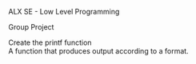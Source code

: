ALX SE - Low Level Programming  
  
Group Project  
  
Create the printf function  
A function that produces output according to a format.  
